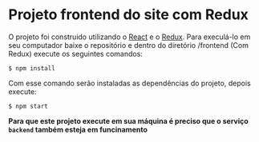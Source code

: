 # Projeto frontend do site com Redux

O projeto foi construido utilizando o [React](https://reactjs.org/) e o [Redux](https://redux.js.org/). Para execulá-lo em seu computador baixe o repositório e dentro do diretório /frontend (Com Redux) execute os seguintes comandos:

```
$ npm install
```

Com esse comando serão instaladas as dependências do projeto, depois execute:

```
$ npm start
```

**Para que este projeto execute em sua máquina é preciso que o serviço `backend` também esteja em funcinamento**

